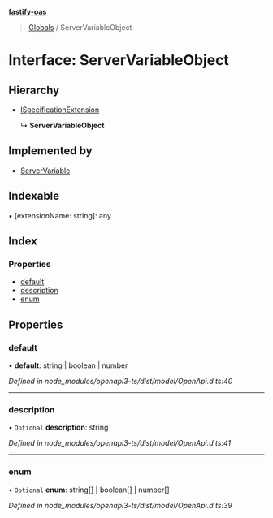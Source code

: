 **[fastify-oas](../README.md)**

> [Globals](../README.md) / ServerVariableObject

# Interface: ServerVariableObject

## Hierarchy

* [ISpecificationExtension](ispecificationextension.md)

  ↳ **ServerVariableObject**

## Implemented by

* [ServerVariable](../classes/servervariable.md)

## Indexable

▪ [extensionName: string]: any

## Index

### Properties

* [default](servervariableobject.md#default)
* [description](servervariableobject.md#description)
* [enum](servervariableobject.md#enum)

## Properties

### default

•  **default**: string \| boolean \| number

*Defined in node_modules/openapi3-ts/dist/model/OpenApi.d.ts:40*

___

### description

• `Optional` **description**: string

*Defined in node_modules/openapi3-ts/dist/model/OpenApi.d.ts:41*

___

### enum

• `Optional` **enum**: string[] \| boolean[] \| number[]

*Defined in node_modules/openapi3-ts/dist/model/OpenApi.d.ts:39*
